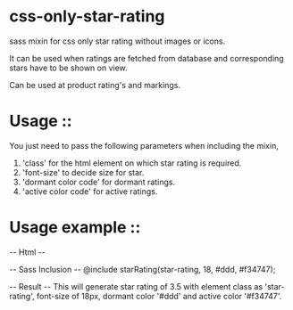 # css-only-star-rating
sass mixin for css only star rating without images or icons.

It can be used when ratings are fetched from database and corresponding stars have to be shown on view.

Can be used at product rating's and markings. 

# Usage ::
You just need to pass the following parameters when including the mixin, 
1) 'class' for the html element on which star rating is required.
2) 'font-size' to decide size for star.
3) 'dormant color code' for dormant ratings.
4) 'active color code' for active ratings.

# Usage example ::

-- Html --
<span class="star-rating rating-3-5"></span><br><!-- used to show 3.5 star rating -->

-- Sass Inclusion --
@include starRating(star-rating, 18, #ddd, #f34747);

-- Result --
This will generate star rating of 3.5 with element class as 'star-rating', font-size of 18px, dormant color '#ddd' and active color '#f34747'.

